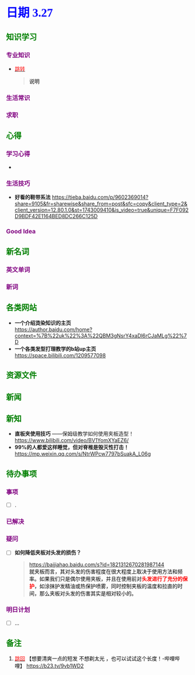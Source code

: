 ## <font color = blue face=楷体 size=6>日期 3.27 </font>

## <font color = green>知识学习 </font>
### <font color = purple>专业知识 </font>
+ <a id = "01-1">  [<font color = red>跳转</font>](#01-2)
   > <font color = o> 说明 </font>
### <font color = purple>生活常识 </font>

### <font color = purple>求职 </font>



## <font color = green>心得 </font>
### <font color = purple>学习心得 </font>
+ 
### <font color = purple>生活技巧 </font>
+ **好看的鞋带系法**
	https://tieba.baidu.com/p/9602369014?share=9105&fr=sharewise&share_from=post&sfc=copy&client_type=2&client_version=12.80.1.0&st=1743009410&is_video=true&unique=F7F092D9BDF42E1164BED8DC266C125D  
	
### <font color = purple>Good Idea </font>



## <font color = green>新名词 </font>
### <font color = purple>英文单词 </font>
### <font color = purple>新词 </font>



## <font color = green>各类网站 </font>
+ **一个介绍烫染知识的主页**  
	https://author.baidu.com/home?context=%7B%22uk%22%3A%22QBM3gNsrY4xaDl6rCJaMLg%22%7D  
+ **一个各类发型打理教学的b站up主页**  
	https://space.bilibili.com/1209577098	

## <font color = green>资源文件 </font>


## <font color = green>新闻 </font>


## <font color = green>新知 </font>
+ **直板夹使用技巧** ——保姆级教学如何使用夹板造型！ 
	https://www.bilibili.com/video/BV1YomXYaEZ6/
+ **99%的人都爱这样睡觉，但对脊椎是毁灭性打击！**  	
	https://mp.weixin.qq.com/s/NtrWPcw7797bSuakA_L06g

## <font color = green>待办事项 </font>
### <font color = purple>事项 </font>
- [ ] .
### <font color = purple>已解决 </font>
### <font color = purple>疑问 </font>
- [ ] **如何降低夹板对头发的损伤？**
	> <font color =o> https://baijiahao.baidu.com/s?id=1821312670281987144  
	就夹板而言，其对头发的伤害程度在很大程度上取决于使用方法和频率。如果我们只是偶尔使用夹板，并且在使用前对<font color =red>**头发进行了充分的保护**</font>，如涂抹护发精油或热保护喷雾，同时控制夹板的温度和拉直的时间，那么夹板对头发的伤害其实是相对较小的。
### <font color = purple>明日计划 </font>
- [ ] ...


## <font color = green>备注 </font>
  1. <a id ="01-2">[<font color = red>跳回</font>](#01-1)
【想要清爽一点的短发 不想剃太光 ，也可以试试这个长度！-哔哩哔哩】 https://b23.tv/9vb1WD2
<!--stackedit_data:
eyJoaXN0b3J5IjpbLTQ4MDI3MTQ4MywtMjI1MDg3MDE2LC02MD
ExNjI2MCwtMjI1MDg3MDE2LC0xOTgxNjkzNTM2LC0xNzcxMDUz
NzQ1LC0xMzg0NTAzMDc4LC0yMDA4MjY1OTc2LDE5NzUwMjU2Mj
QsMTE2NDkyNjE5MSwyMDgyMDY2MDgsMTE0MTUxNzEyLC02Nzc1
MzQxMDgsLTE4MjI5NDY0NTJdfQ==
-->
